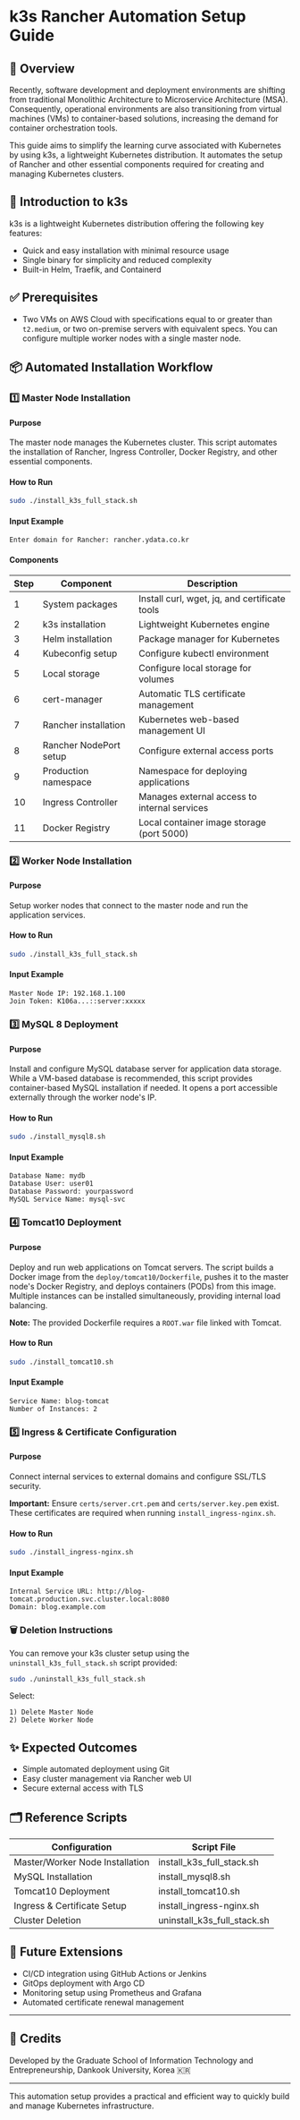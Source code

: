 
# k3s Rancher Automation Setup Guide

## 🚀 Overview

Recently, software development and deployment environments are shifting from traditional Monolithic Architecture to Microservice Architecture (MSA). Consequently, operational environments are also transitioning from virtual machines (VMs) to container-based solutions, increasing the demand for container orchestration tools.

This guide aims to simplify the learning curve associated with Kubernetes by using k3s, a lightweight Kubernetes distribution. It automates the setup of Rancher and other essential components required for creating and managing Kubernetes clusters.

## 📌 Introduction to k3s

k3s is a lightweight Kubernetes distribution offering the following key features:
- Quick and easy installation with minimal resource usage
- Single binary for simplicity and reduced complexity
- Built-in Helm, Traefik, and Containerd

## ✅ Prerequisites

- Two VMs on AWS Cloud with specifications equal to or greater than `t2.medium`, or two on-premise servers with equivalent specs. You can configure multiple worker nodes with a single master node.

## 📦 Automated Installation Workflow

### 1️⃣ Master Node Installation

#### Purpose
The master node manages the Kubernetes cluster. This script automates the installation of Rancher, Ingress Controller, Docker Registry, and other essential components.

#### How to Run
```bash
sudo ./install_k3s_full_stack.sh
```

#### Input Example
```
Enter domain for Rancher: rancher.ydata.co.kr
```

#### Components
| Step | Component | Description |
|------|-----------|-------------|
| 1 | System packages | Install curl, wget, jq, and certificate tools |
| 2 | k3s installation | Lightweight Kubernetes engine |
| 3 | Helm installation | Package manager for Kubernetes |
| 4 | Kubeconfig setup | Configure kubectl environment |
| 5 | Local storage | Configure local storage for volumes |
| 6 | cert-manager | Automatic TLS certificate management |
| 7 | Rancher installation | Kubernetes web-based management UI |
| 8 | Rancher NodePort setup | Configure external access ports |
| 9 | Production namespace | Namespace for deploying applications |
| 10 | Ingress Controller | Manages external access to internal services |
| 11 | Docker Registry | Local container image storage (port 5000) |

### 2️⃣ Worker Node Installation

#### Purpose
Setup worker nodes that connect to the master node and run the application services.

#### How to Run
```bash
sudo ./install_k3s_full_stack.sh
```

#### Input Example
```
Master Node IP: 192.168.1.100
Join Token: K106a...::server:xxxxx
```

### 3️⃣ MySQL 8 Deployment

#### Purpose
Install and configure MySQL database server for application data storage. While a VM-based database is recommended, this script provides container-based MySQL installation if needed. It opens a port accessible externally through the worker node's IP.

#### How to Run
```bash
sudo ./install_mysql8.sh
```

#### Input Example
```
Database Name: mydb
Database User: user01
Database Password: yourpassword
MySQL Service Name: mysql-svc
```

### 4️⃣ Tomcat10 Deployment

#### Purpose
Deploy and run web applications on Tomcat servers. The script builds a Docker image from the `deploy/tomcat10/Dockerfile`, pushes it to the master node's Docker Registry, and deploys containers (PODs) from this image. Multiple instances can be installed simultaneously, providing internal load balancing.

**Note:** The provided Dockerfile requires a `ROOT.war` file linked with Tomcat.

#### How to Run
```bash
sudo ./install_tomcat10.sh
```

#### Input Example
```
Service Name: blog-tomcat
Number of Instances: 2
```

### 5️⃣ Ingress & Certificate Configuration

#### Purpose
Connect internal services to external domains and configure SSL/TLS security.

**Important:** Ensure `certs/server.crt.pem` and `certs/server.key.pem` exist. These certificates are required when running `install_ingress-nginx.sh`.

#### How to Run
```bash
sudo ./install_ingress-nginx.sh
```

#### Input Example
```
Internal Service URL: http://blog-tomcat.production.svc.cluster.local:8080
Domain: blog.example.com
```

### 🗑️ Deletion Instructions

You can remove your k3s cluster setup using the `uninstall_k3s_full_stack.sh` script provided:

```bash
sudo ./uninstall_k3s_full_stack.sh
```

Select:
```
1) Delete Master Node
2) Delete Worker Node
```

## ✨ Expected Outcomes
- Simple automated deployment using Git
- Easy cluster management via Rancher web UI
- Secure external access with TLS

## 🗂️ Reference Scripts
| Configuration | Script File |
|---------------|-------------|
| Master/Worker Node Installation | install_k3s_full_stack.sh |
| MySQL Installation | install_mysql8.sh |
| Tomcat10 Deployment | install_tomcat10.sh |
| Ingress & Certificate Setup | install_ingress-nginx.sh |
| Cluster Deletion | uninstall_k3s_full_stack.sh |

## 🚧 Future Extensions
- CI/CD integration using GitHub Actions or Jenkins
- GitOps deployment with Argo CD
- Monitoring setup using Prometheus and Grafana
- Automated certificate renewal management

---

## 📌 Credits
Developed by the Graduate School of Information Technology and Entrepreneurship, Dankook University, Korea 🇰🇷

---

This automation setup provides a practical and efficient way to quickly build and manage Kubernetes infrastructure.

